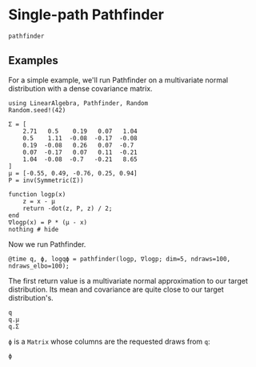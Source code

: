 # Single-path Pathfinder

```@docs
pathfinder
```

## Examples

For a simple example, we'll run Pathfinder on a multivariate normal distribution with
a dense covariance matrix.

```@example 1
using LinearAlgebra, Pathfinder, Random
Random.seed!(42)

Σ = [
    2.71   0.5    0.19   0.07   1.04
    0.5    1.11  -0.08  -0.17  -0.08
    0.19  -0.08   0.26   0.07  -0.7
    0.07  -0.17   0.07   0.11  -0.21
    1.04  -0.08  -0.7   -0.21   8.65
]
μ = [-0.55, 0.49, -0.76, 0.25, 0.94]
P = inv(Symmetric(Σ))

function logp(x)
    z = x - μ
    return -dot(z, P, z) / 2;
end
∇logp(x) = P * (μ - x)
nothing # hide
```

Now we run Pathfinder.

```@repl 1
@time q, ϕ, logqϕ = pathfinder(logp, ∇logp; dim=5, ndraws=100, ndraws_elbo=100);
```

The first return value is a multivariate normal approximation to our target distribution.
Its mean and covariance are quite close to our target distribution's.

```@repl 1
q
q.μ
q.Σ
```

`ϕ` is a `Matrix` whose columns are the requested draws from `q`:
```@repl 1
ϕ
```
